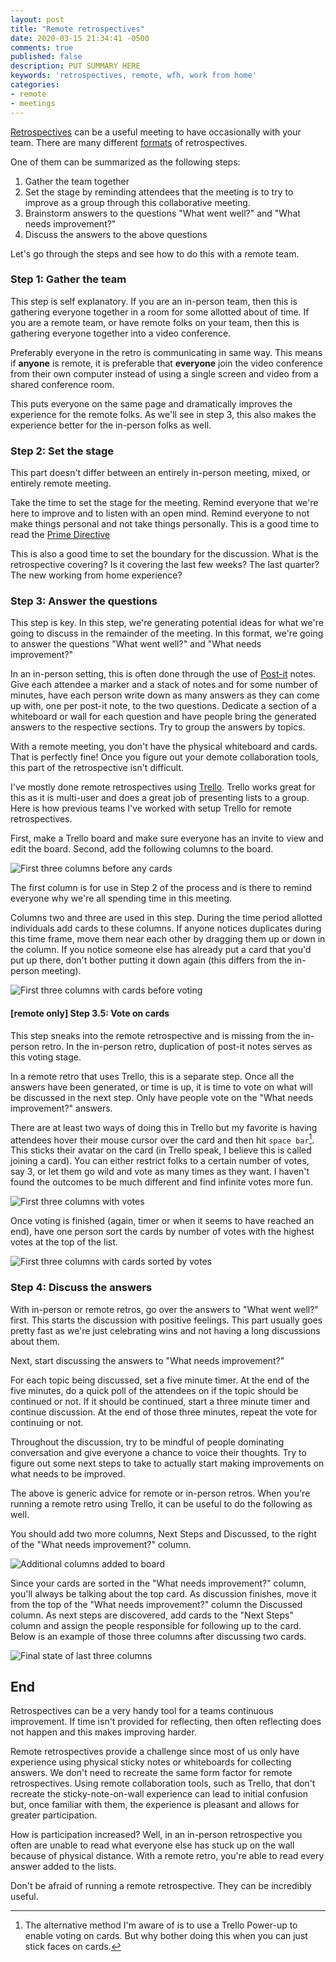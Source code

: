 ```yaml
---
layout: post
title: "Remote retrospectives"
date: 2020-03-15 21:34:41 -0500
comments: true
published: false
description: PUT SUMMARY HERE 
keywords: 'retrospectives, remote, wfh, work from home'
categories: 
- remote
- meetings
---
```


[Retrospectives](https://retrospectivewiki.org/index.php?title=Agile_Retrospective_Resource_Wiki) can be a useful meeting to have occasionally with your team.
There are many different [formats](https://retrospectivewiki.org/index.php?title=Retrospective_Plans) of retrospectives.

One of them can be summarized as the following steps:

1. Gather the team together
1. Set the stage by reminding attendees that the meeting is to try to improve as a group through this collaborative meeting.
1. Brainstorm answers to the questions "What went well?" and "What needs improvement?"
1. Discuss the answers to the above questions

Let's go through the steps and see how to do this with a remote team.

### Step 1: Gather the team

This step is self explanatory.
If you are an in-person team, then this is gathering everyone together in a room for some allotted about of time.
If you are a remote team, or have remote folks on your team, then this is gathering everyone together into a video conference.

Preferably everyone in the retro is communicating in same way.
This means if **anyone** is remote, it is preferable that **everyone** join the video conference from their own computer instead of using a single screen and video from a shared conference room.

This puts everyone on the same page and dramatically improves the experience for the remote folks.
As we'll see in step 3, this also makes the experience better for the in-person folks as well.

### Step 2: Set the stage

This part doesn't differ between an entirely in-person meeting, mixed, or entirely remote meeting.

Take the time to set the stage for the meeting.
Remind everyone that we're here to improve and to listen with an open mind.
Remind everyone to not make things personal and not take things personally.
This is a good time to read the [Prime Directive](https://retrospectivewiki.org/index.php?title=The_Prime_Directive)

This is also a good time to set the boundary for the discussion.
What is the retrospective covering?
Is it covering the last few weeks?
The last quarter?
The new working from home experience?

### Step 3: Answer the questions

This step is key.
In this step, we're generating potential ideas for what we're going to discuss in the remainder of the meeting.
In this format, we're going to answer the questions "What went well?" and "What needs improvement?"

In an in-person setting, this is often done through the use of [Post-it](https://www.post-it.com/3M/en_US/post-it/products/~/Post-it-Products/Notes/Super-Sticky/?N=4327+5927575+7568222+3294529207+3294857497&rt=r3) notes.
Give each attendee a marker and a stack of notes and for some number of minutes, have each person write down as many answers as they can come up with, one per post-it note, to the two questions.
Dedicate a section of a whiteboard or wall for each question and have people bring the generated answers to the respective sections.
Try to group the answers by topics.

With a remote meeting, you don't have the physical whiteboard and cards.
That is perfectly fine!
Once you figure out your demote collaboration tools, this part of the retrospective isn't difficult.

I've mostly done remote retrospectives using [Trello](https://trello.com/).
Trello works great for this as it is multi-user and does a great job of presenting lists to a group.
Here is how previous teams I've worked with setup Trello for remote retrospectives.

First, make a Trello board and make sure everyone has an invite to view and edit the board.
Second, add the following columns to the board.

![First three columns before any cards](/images/remote-retros/retros-first-three-columns.png "First three columns before any cards")

The first column is for use in Step 2 of the process and is there to remind everyone why we're all spending time in this meeting.

Columns two and three are used in this step.
During the time period allotted individuals add cards to these columns.
If anyone notices duplicates during this time frame, move them near each other by dragging them up or down in the column.
If you notice someone else has already put a card that you'd put up there, don't bother putting it down again (this differs from the in-person meeting).

![First three columns with cards before voting](/images/remote-retros/first-three-before-voting.png)

#### [remote only] Step 3.5: Vote on cards

This step sneaks into the remote retrospective and is missing from the in-person retro.
In the in-person retro, duplication of post-it notes serves as this voting stage.

In a remote retro that uses Trello, this is a separate step.
Once all the answers have been generated, or time is up, it is time to vote on what will be discussed in the next step.
Only have people vote on the "What needs improvement?" answers.

There are at least two ways of doing this in Trello but my favorite is having attendees hover their mouse cursor over the card and then hit `space bar`[^1].
This sticks their avatar on the card (in Trello speak, I believe this is called joining a card).
You can either restrict folks to a certain number of votes, say 3, or let them go wild and vote as many times as they want.
I haven't found the outcomes to be much different and find infinite votes more fun.

[^1]: The alternative method I'm aware of is to use a Trello Power-up to enable voting on cards. But why bother doing this when you can just stick faces on cards.

![First three columns with votes](/images/remote-retros/first-three-columns-with-votes.png)

Once voting is finished (again, timer or when it seems to have reached an end), have one person sort the cards by number of votes with the highest votes at the top of the list.

![First three columns with cards sorted by votes](/images/remote-retros/first-three-columns-votes-sorted.png)

### Step 4: Discuss the answers

With in-person or remote retros, go over the answers to "What went well?" first.
This starts the discussion with positive feelings.
This part usually goes pretty fast as we're just celebrating wins and not having a long discussions about them.

Next, start discussing the answers to "What needs improvement?"

For each topic being discussed, set a five minute timer.
At the end of the five minutes, do a quick poll of the attendees on if the topic should be continued or not.
If it should be continued, start a three minute timer and continue discussion.
At the end of those three minutes, repeat the vote for continuing or not.

Throughout the discussion, try to be mindful of people dominating conversation and give everyone a chance to voice their thoughts.
Try to figure out some next steps to take to actually start making improvements on what needs to be improved.

The above is generic advice for remote or in-person retros.
When you're running a remote retro using Trello, it can be useful to do the following as well.

You should add two more columns, Next Steps and Discussed, to the right of the "What needs improvement?" column.

![Additional columns added to board](/images/remote-retros/last-three-columns-before-discussion.png)

Since your cards are sorted in the "What needs improvement?" column, you'll always be talking about the top card.
As discussion finishes, move it from the top of the "What needs improvement?" column the Discussed column.
As next steps are discovered, add cards to the "Next Steps" column and assign the people responsible for following up to the card.
Below is an example of those three columns after discussing two cards.

![Final state of last three columns](/images/remote-retros/final-three-columns-post-discussion.png)

## End

Retrospectives can be a very handy tool for a teams continuous improvement.
If time isn't provided for reflecting, then often reflecting does not happen and this makes improving harder.

Remote retrospectives provide a challenge since most of us only have experience using physical sticky notes or whiteboards for collecting answers.
We don't need to recreate the same form factor for remote retrospectives.
Using remote collaboration tools, such as Trello, that don't recreate the sticky-note-on-wall experience can lead to initial confusion but, once familiar with them, the experience is pleasant and allows for greater participation.

How is participation increased?
Well, in an in-person retrospective you often are unable to read what everyone else has stuck up on the wall because of physical distance.
With a remote retro, you're able to read every answer added to the lists.

Don't be afraid of running a remote retrospective.
They can be incredibly useful.
